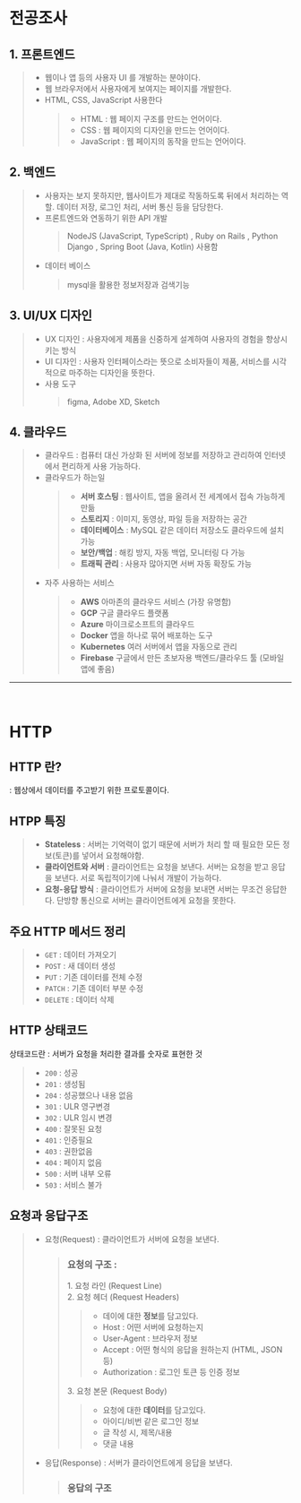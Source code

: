 # 전공조사

## 1. 프론트엔드

> - 웹이나 앱 등의 사용자 UI 를 개발하는 분야이다.
> - 웹 브라우저에서 사용자에게 보여지는 페이지를 개발한다.
> - HTML, CSS, JavaScript 사용한다
>   > - HTML : 웹 페이지 구조를 만드는 언어이다.
>   > - CSS : 웹 페이지의 디자인을 만드는 언어이다.
>   > - JavaScript : 웹 페이지의 동작을 만드는 언어이다.

## 2. 백엔드

> - 사용자는 보지 못하지만, 웹사이트가 제대로 작동하도록 뒤에서 처리하는 역할. 데이터 저장, 로그인 처리, 서버 통신 등을 담당한다.
> - 프론트엔드와 연동하기 위한 API 개발
>   > NodeJS (JavaScript, TypeScript) , Ruby on Rails , Python Django , Spring Boot (Java, Kotlin) 사용함
> - 데이터 베이스
>   > mysql을 활용한 정보저장과 검색기능

## 3. UI/UX 디자인

> - UX 디자인 : 사용자에게 제품을 신중하게 설계하여 사용자의 경험을 향상시키는 방식
> - UI 디자인 : 사용자 인터페이스라는 뜻으로 소비자들이 제품, 서비스를 시각적으로 마주하는 디자인을 뜻한다.
> - 사용 도구
>   > figma, Adobe XD, Sketch

## 4. 클라우드

> - 클라우드 : 컴퓨터 대신 가상화 된 서버에 정보를 저장하고 관리하여 인터넷에서 편리하게 사용 가능하다.
> - 클라우드가 하는일
>   > - **서버 호스팅** : 웹사이트, 앱을 올려서 전 세계에서 접속 가능하게 만듦
>   > - **스토리지** : 이미지, 동영상, 파일 등을 저장하는 공간
>   > - **데이터베이스** : MySQL 같은 데이터 저장소도 클라우드에 설치 가능
>   > - **보안/백업** : 해킹 방지, 자동 백업, 모니터링 다 가능
>   > - **트래픽 관리** : 사용자 많아지면 서버 자동 확장도 가능
> - 자주 사용하는 서비스
>   > - **AWS** 아마존의 클라우드 서비스 (가장 유명함)
>   > - **GCP** 구글 클라우드 플랫폼
>   > - **Azure** 마이크로소프트의 클라우드
>   > - **Docker** 앱을 하나로 묶어 배포하는 도구
>   > - **Kubernetes** 여러 서버에서 앱을 자동으로 관리
>   > - **Firebase** 구글에서 만든 초보자용 백엔드/클라우드 툴 (모바일 앱에 좋음)

<hr>
<br>

# HTTP

## HTTP 란?

: 웹상에서 데이터를 주고받기 위한 프로토콜이다.

## HTPP 특징

> - **Stateless** : 서버는 기억력이 없기 때문에 서버가 처리 할 때 필요한 모든 정보(토큰)를 넣어서 요청해야함.
> - **클라이언트와 서버** : 클라이언트는 요청을 보낸다. 서버는 요청을 받고 응답을 보낸다. 서로 독립적이기에 나눠서 개발이 가능하다.
> - **요청-응답 방식** : 클라이언트가 서버에 요청을 보내면 서버는 무조건 응답한다. 단방향 통신으로 서버는 클라이언트에게 요청을 못한다.

## 주요 HTTP 메서드 정리

> - `GET` : 데이터 가져오기
> - `POST` : 새 데이터 생성
> - `PUT` : 기존 데이터를 전체 수정
> - `PATCH` : 기존 데이터 부분 수정
> - `DELETE` : 데이터 삭제

## HTTP 상태코드

상태코드란 : 서버가 요청을 처리한 결과를 숫자로 표현한 것

> - `200` : 성공
> - `201` : 생성됨
> - `204` : 성공했으나 내용 없음
> - `301` : ULR 영구변경
> - `302` : ULR 임시 변경
> - `400` : 잘못된 요청
> - `401` : 인증필요
> - `403` : 권한없음
> - `404` : 페이지 없음
> - `500` : 서버 내부 오류
> - `503` : 서비스 불가

## 요청과 응답구조

> - 요청(Request) : 클라이언트가 서버에 요청을 보낸다.
>
>   > ### 요청의 구조 :
>   >
>   > 1️. 요청 라인 (Request Line)  
>   > 2️. 요청 헤더 (Request Headers)
>   >
>   > > - 데이에 대한 **정보**를 담고있다.
>   > > - Host : 어떤 서버에 요청하는지
>   > > - User-Agent : 브라우저 정보
>   > > - Accept : 어떤 형식의 응답을 원하는지 (HTML, JSON 등)
>   > > - Authorization : 로그인 토큰 등 인증 정보
>   >
>   > 3️. 요청 본문 (Request Body)
>   >
>   > > - 요청에 대한 **데이터**를 담고있다.
>   > > - 아이디/비번 같은 로그인 정보
>   > > - 글 작성 시, 제목/내용
>   > > - 댓글 내용
>
> - 응답(Response) : 서버가 클라이언트에게 응답을 보낸다.
>   > ### 응답의 구조
